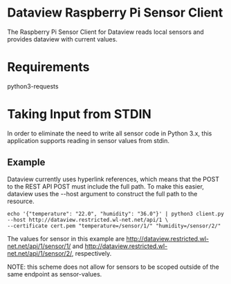 # Dataview Raspberry Pi Sensor Client

The Raspberry Pi Sensor Client for Dataview reads local sensors and provides dataview with current values.

# Requirements

python3-requests


# Taking Input from STDIN

In order to eliminate the need to write all sensor code in Python 3.x, this application supports reading in sensor values from stdin.

## Example

Dataview currently uses hyperlink references, which means that the POST to the REST API POST must include the full path. To make this easier, dataview uses the --host argument to construct the full path to the resource.


```
echo '{"temperature": "22.0", "humidity": "36.0"}' | python3 client.py --host http://dataview.restricted.wl-net.net/api/1 \
--certificate cert.pem "temperature=/sensor/1/" "humidity=/sensor/2/"
```

The values for sensor in this example are http://dataview.restricted.wl-net.net/api/1/sensor/1/ and http://dataview.restricted.wl-net.net/api/1/sensor/2/, respectively.

NOTE: this scheme does not allow for sensors to be scoped outside of the same endpoint as sensor-values.